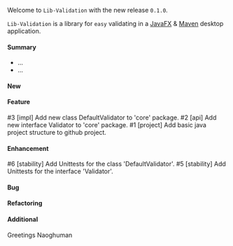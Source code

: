 Welcome to `Lib-Validation` with the new release `0.1.0`.

`Lib-Validation` is a library for `easy` validating in a [JavaFX] &amp; [Maven] 
desktop application.



#### Summary
* ...
* ...



#### New



#### Feature
#3 [impl] Add new class DefaultValidator to 'core' package.
#2 [api] Add new interface Validator to 'core' package.
#1 [project] Add basic java project structure to github project.



#### Enhancement
#6 [stability] Add Unittests for the class 'DefaultValidator'.
#5 [stability] Add Unittests for the interface 'Validator'.



#### Bug



#### Refactoring



#### Additional



Greetings
Naoghuman



[//]: # (Issues which will be integrated in this release)



[//]: # (Links)
[JavaFX]:http://docs.oracle.com/javase/8/javase-clienttechnologies.htm
[Maven]:http://maven.apache.org/


